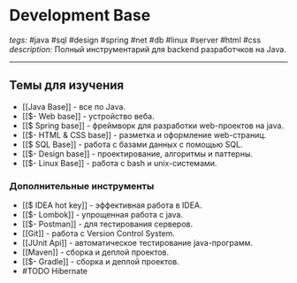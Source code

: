 # Development Base
*tegs:* #java #sql #design #spring #net #db #linux #server #html #css
*description:* Полный инструментарий для backend разработчков на Java. <? В будущем можно будет передалать статьью для full-stack разработчиков. Будет здорово, если найдутся люди, которые смогут написать про typesrkitp?>

---
## Темы для изучения
- [[Java Base]] - все по Java.
- [[$- Web base]] - устройство веба. 
- [[$ Spring base]] - фреймворк для разработки web-проектов на java.
- [[$- HTML & CSS base]] - разметка и оформление web-страниц.
- [[$ SQL Base]] - работа с базами данных с помощью SQL.
- [[$- Design base]] - проектирование, алгоритмы и паттерны.
- [[$- Linux Base]] - работа с bash и unix-системами.

### Дополнительные инструменты
- [[$ IDEA hot key]] - эффективная работа в IDEA.
- [[$- Lombok]] - упрощенная работа с java.
- [[$- Postman]] - для тестирования серверов.
- [[Git]] - работа с Version Control System.
- [[JUnit Api]] - автоматическое тестирование java-программ.
- [[Maven]] - сборка и деплой проектов.
- [[$- Gradle]] - сборка и деплой проектов.
- #TODO Hibernate